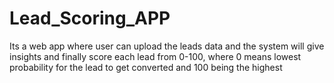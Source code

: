 # Lead_Scoring_APP
Its a web app where user can upload the leads data and the system will give insights and finally score each lead from 0-100, where 0 means lowest probability for the lead to get converted and 100 being the highest

